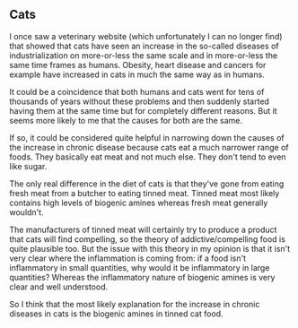 <a name="cats"></a>
## Cats

I once saw a veterinary website (which unfortunately I can no longer find) that showed that cats have seen an increase in the so-called diseases of industrialization on more-or-less the same scale and in more-or-less the same time frames as humans. Obesity, heart disease and cancers for example have increased in cats in much the same way as in humans. 

It could be a coincidence that both humans and cats went for tens of thousands of years without these problems and then suddenly started having them at the same time but for completely different reasons. But it seems more likely to me that the causes for both are the same. 

If so, it could be considered quite helpful in narrowing down the causes of the increase in chronic disease because cats eat a much narrower range of foods. They basically eat meat and not much else. They don't tend to even like sugar.  

The only real difference in the diet of cats is that they've gone from eating fresh meat from a butcher to eating tinned meat. Tinned meat most likely contains high levels of biogenic amines whereas fresh meat generally wouldn't. 

The manufacturers of tinned meat will certainly try to produce a product that cats will find compelling, so the theory of addictive/compelling food is quite plausible too. But the issue with this theory in my opinion is that it isn't very clear where the inflammation is coming from: if a food isn't inflammatory in small quantities, why would it be inflammatory in large quantities? Whereas the inflammatory nature of biogenic amines is very clear and well understood.  

So I think that the most likely explanation for the increase in chronic diseases in cats is the biogenic amines in tinned cat food.

